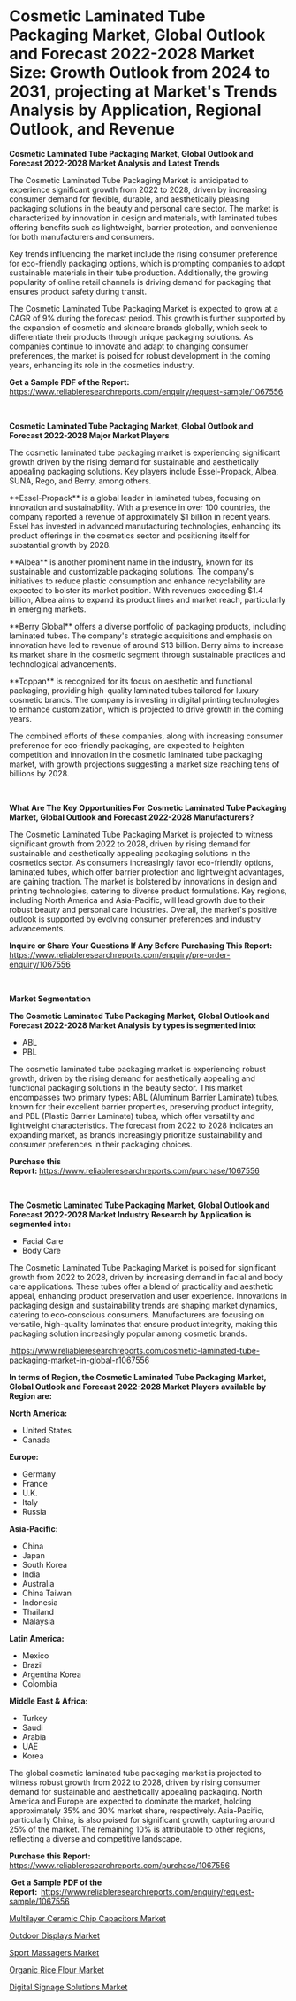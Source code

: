 <p><h1>Cosmetic Laminated Tube Packaging Market, Global Outlook and Forecast 2022-2028 Market Size: Growth Outlook from 2024 to 2031, projecting at Market's Trends Analysis by Application, Regional Outlook, and Revenue</h1></p><p><strong>Cosmetic Laminated Tube Packaging Market, Global Outlook and Forecast 2022-2028 Market Analysis and Latest Trends</strong></p>
<p><p>The Cosmetic Laminated Tube Packaging Market is anticipated to experience significant growth from 2022 to 2028, driven by increasing consumer demand for flexible, durable, and aesthetically pleasing packaging solutions in the beauty and personal care sector. The market is characterized by innovation in design and materials, with laminated tubes offering benefits such as lightweight, barrier protection, and convenience for both manufacturers and consumers.</p><p>Key trends influencing the market include the rising consumer preference for eco-friendly packaging options, which is prompting companies to adopt sustainable materials in their tube production. Additionally, the growing popularity of online retail channels is driving demand for packaging that ensures product safety during transit.</p><p>The Cosmetic Laminated Tube Packaging Market is expected to grow at a CAGR of 9% during the forecast period. This growth is further supported by the expansion of cosmetic and skincare brands globally, which seek to differentiate their products through unique packaging solutions. As companies continue to innovate and adapt to changing consumer preferences, the market is poised for robust development in the coming years, enhancing its role in the cosmetics industry.</p></p>
<p><strong>Get a Sample PDF of the Report:&nbsp;</strong> <a href="https://www.reliableresearchreports.com/enquiry/request-sample/1067556?utm_campaign=1509&utm_medium=2&utm_source=Github&utm_content=ia&utm_term=18102024&utm_id=cosmetic-laminated-tube-packaging-market-global-outlook-and-forecast-2022-2028">https://www.reliableresearchreports.com/enquiry/request-sample/1067556</a></p>
<p>&nbsp;</p>
<p><strong>Cosmetic Laminated Tube Packaging Market, Global Outlook and Forecast 2022-2028 Major Market Players</strong></p>
<p><p>The cosmetic laminated tube packaging market is experiencing significant growth driven by the rising demand for sustainable and aesthetically appealing packaging solutions. Key players include Essel-Propack, Albea, SUNA, Rego, and Berry, among others.</p><p>**Essel-Propack** is a global leader in laminated tubes, focusing on innovation and sustainability. With a presence in over 100 countries, the company reported a revenue of approximately $1 billion in recent years. Essel has invested in advanced manufacturing technologies, enhancing its product offerings in the cosmetics sector and positioning itself for substantial growth by 2028.</p><p>**Albea** is another prominent name in the industry, known for its sustainable and customizable packaging solutions. The company's initiatives to reduce plastic consumption and enhance recyclability are expected to bolster its market position. With revenues exceeding $1.4 billion, Albea aims to expand its product lines and market reach, particularly in emerging markets.</p><p>**Berry Global** offers a diverse portfolio of packaging products, including laminated tubes. The company's strategic acquisitions and emphasis on innovation have led to revenue of around $13 billion. Berry aims to increase its market share in the cosmetic segment through sustainable practices and technological advancements.</p><p>**Toppan** is recognized for its focus on aesthetic and functional packaging, providing high-quality laminated tubes tailored for luxury cosmetic brands. The company is investing in digital printing technologies to enhance customization, which is projected to drive growth in the coming years.</p><p>The combined efforts of these companies, along with increasing consumer preference for eco-friendly packaging, are expected to heighten competition and innovation in the cosmetic laminated tube packaging market, with growth projections suggesting a market size reaching tens of billions by 2028.</p></p>
<p>&nbsp;</p>
<p><strong>What Are The Key Opportunities For Cosmetic Laminated Tube Packaging Market, Global Outlook and Forecast 2022-2028 Manufacturers?</strong></p>
<p><p>The Cosmetic Laminated Tube Packaging Market is projected to witness significant growth from 2022 to 2028, driven by rising demand for sustainable and aesthetically appealing packaging solutions in the cosmetics sector. As consumers increasingly favor eco-friendly options, laminated tubes, which offer barrier protection and lightweight advantages, are gaining traction. The market is bolstered by innovations in design and printing technologies, catering to diverse product formulations. Key regions, including North America and Asia-Pacific, will lead growth due to their robust beauty and personal care industries. Overall, the market's positive outlook is supported by evolving consumer preferences and industry advancements.</p></p>
<p><strong>Inquire or Share Your Questions If Any Before Purchasing This Report:</strong> <a href="https://www.reliableresearchreports.com/enquiry/pre-order-enquiry/1067556?utm_campaign=1509&utm_medium=2&utm_source=Github&utm_content=ia&utm_term=18102024&utm_id=cosmetic-laminated-tube-packaging-market-global-outlook-and-forecast-2022-2028">https://www.reliableresearchreports.com/enquiry/pre-order-enquiry/1067556</a></p>
<p>&nbsp;</p>
<p><strong>Market Segmentation</strong></p>
<p><strong>The Cosmetic Laminated Tube Packaging Market, Global Outlook and Forecast 2022-2028 Market Analysis by types is segmented into:</strong></p>
<p><ul><li>ABL</li><li>PBL</li></ul></p>
<p><p>The cosmetic laminated tube packaging market is experiencing robust growth, driven by the rising demand for aesthetically appealing and functional packaging solutions in the beauty sector. This market encompasses two primary types: ABL (Aluminum Barrier Laminate) tubes, known for their excellent barrier properties, preserving product integrity, and PBL (Plastic Barrier Laminate) tubes, which offer versatility and lightweight characteristics. The forecast from 2022 to 2028 indicates an expanding market, as brands increasingly prioritize sustainability and consumer preferences in their packaging choices.</p></p>
<p><strong>Purchase this Report:&nbsp;</strong><a href="https://www.reliableresearchreports.com/purchase/1067556?utm_campaign=1509&utm_medium=2&utm_source=Github&utm_content=ia&utm_term=18102024&utm_id=cosmetic-laminated-tube-packaging-market-global-outlook-and-forecast-2022-2028">https://www.reliableresearchreports.com/purchase/1067556</a></p>
<p>&nbsp;</p>
<p><strong>The Cosmetic Laminated Tube Packaging Market, Global Outlook and Forecast 2022-2028 Market Industry Research by Application is segmented into:</strong></p>
<p><ul><li>Facial Care</li><li>Body Care</li></ul></p>
<p><p>The Cosmetic Laminated Tube Packaging Market is poised for significant growth from 2022 to 2028, driven by increasing demand in facial and body care applications. These tubes offer a blend of practicality and aesthetic appeal, enhancing product preservation and user experience. Innovations in packaging design and sustainability trends are shaping market dynamics, catering to eco-conscious consumers. Manufacturers are focusing on versatile, high-quality laminates that ensure product integrity, making this packaging solution increasingly popular among cosmetic brands.</p></p>
<p><a href="https://www.reliableresearchreports.com/cosmetic-laminated-tube-packaging-market-in-global-r1067556?utm_campaign=1509&utm_medium=2&utm_source=Github&utm_content=ia&utm_term=18102024&utm_id=cosmetic-laminated-tube-packaging-market-global-outlook-and-forecast-2022-2028">&nbsp;https://www.reliableresearchreports.com/cosmetic-laminated-tube-packaging-market-in-global-r1067556</a></p>
<p><strong>In terms of Region, the Cosmetic Laminated Tube Packaging Market, Global Outlook and Forecast 2022-2028 Market Players available by Region are:</strong></p>
<p>
    <p> <strong> North America: </strong>
        <ul>
            <li>United States</li>
            <li>Canada</li>
        </ul>
        </p> 
    <p> <strong> Europe: </strong>
        <ul>
            <li>Germany</li>
            <li>France</li>
            <li>U.K.</li>
            <li>Italy</li>
            <li>Russia</li>
        </ul>
        </p> 
    <p> <strong> Asia-Pacific: </strong>
        <ul>
            <li>China</li>
            <li>Japan</li>
            <li>South Korea</li>
            <li>India</li>
            <li>Australia</li>
            <li>China Taiwan</li>
            <li>Indonesia</li>
            <li>Thailand</li>
            <li>Malaysia</li>
        </ul>
        </p> 
    <p> <strong> Latin America: </strong>
        <ul>
            <li>Mexico</li>
            <li>Brazil</li>
            <li>Argentina Korea</li>
            <li>Colombia</li>
        </ul>
        </p> 
    <p> <strong> Middle East & Africa: </strong>
        <ul>
            <li>Turkey</li>
            <li>Saudi</li>
            <li>Arabia</li>
            <li>UAE</li>
            <li>Korea</li>
        </ul>
    </p>
    </p>
<p><p>The global cosmetic laminated tube packaging market is projected to witness robust growth from 2022 to 2028, driven by rising consumer demand for sustainable and aesthetically appealing packaging. North America and Europe are expected to dominate the market, holding approximately 35% and 30% market share, respectively. Asia-Pacific, particularly China, is also poised for significant growth, capturing around 25% of the market. The remaining 10% is attributable to other regions, reflecting a diverse and competitive landscape.</p></p>
<p><strong>Purchase this Report: </strong><a href="https://www.reliableresearchreports.com/purchase/1067556?utm_campaign=1509&utm_medium=2&utm_source=Github&utm_content=ia&utm_term=18102024&utm_id=cosmetic-laminated-tube-packaging-market-global-outlook-and-forecast-2022-2028">https://www.reliableresearchreports.com/purchase/1067556</a></p>
<p>&nbsp;<strong>Get a Sample PDF of the Report:&nbsp;&nbsp;</strong><a href="https://www.reliableresearchreports.com/enquiry/request-sample/1067556?utm_campaign=1509&utm_medium=2&utm_source=Github&utm_content=ia&utm_term=18102024&utm_id=cosmetic-laminated-tube-packaging-market-global-outlook-and-forecast-2022-2028">https://www.reliableresearchreports.com/enquiry/request-sample/1067556</a></p>
<p><strong></strong></p>
<p><p><a href="https://www.linkedin.com/pulse/multilayer-ceramic-chip-capacitors-market-consolidation-impact-opxuf?utm_campaign=1509&utm_medium=2&utm_source=Github&utm_content=ia&utm_term=18102024&utm_id=cosmetic-laminated-tube-packaging-market-global-outlook-and-forecast-2022-2028">Multilayer Ceramic Chip Capacitors Market</a></p><p><a href="https://www.linkedin.com/pulse/global-perspectives-outdoor-displays-market-trends-forecast-jqrkf?utm_campaign=1509&utm_medium=2&utm_source=Github&utm_content=ia&utm_term=18102024&utm_id=cosmetic-laminated-tube-packaging-market-global-outlook-and-forecast-2022-2028">Outdoor Displays Market</a></p><p><a href="https://www.linkedin.com/pulse/market-dynamics-future-trends-global-sport-massagers-sector-ux6kf?utm_campaign=1509&utm_medium=2&utm_source=Github&utm_content=ia&utm_term=18102024&utm_id=cosmetic-laminated-tube-packaging-market-global-outlook-and-forecast-2022-2028">Sport Massagers Market</a></p><p><a href="https://www.linkedin.com/pulse/insights-organic-rice-flour-industry-market-financial-status-4sulf?utm_campaign=1509&utm_medium=2&utm_source=Github&utm_content=ia&utm_term=18102024&utm_id=cosmetic-laminated-tube-packaging-market-global-outlook-and-forecast-2022-2028">Organic Rice Flour Market</a></p><p><a href="https://www.linkedin.com/pulse/market-insights-global-digital-signage-solutions-forecast-a0clf?utm_campaign=1509&utm_medium=2&utm_source=Github&utm_content=ia&utm_term=18102024&utm_id=cosmetic-laminated-tube-packaging-market-global-outlook-and-forecast-2022-2028">Digital Signage Solutions Market</a></p></p>